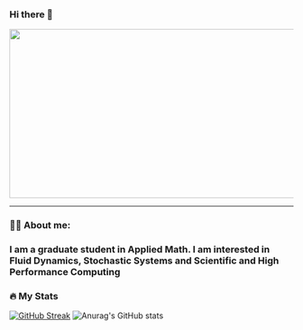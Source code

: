 ### Hi there 👋

<!--
**mpolimeno/mpolimeno** is a ✨ _special_ ✨ repository because its `README.md` (this file) appears on your GitHub profile.

Here are some ideas to get you started:

- 🔭 I’m currently working on ...
- 🌱 I’m currently learning ...
- 👯 I’m looking to collaborate on ...
- 🤔 I’m looking for help with ...
- 💬 Ask me about ...
- 📫 How to reach me: ...
- 😄 Pronouns: ...
- ⚡ Fun fact: ...
-->

<div align="center">
  <img src="https://media.giphy.com/media/dWesBcTLavkZuG35MI/giphy.gif" width="600" height="300"/>
</div>

---

### 👨‍💻 About me:
### I am a graduate student in Applied Math. I am interested in Fluid Dynamics, Stochastic Systems and Scientific and High Performance Computing

### 🔥 My Stats
[![GitHub Streak](http://github-readme-streak-stats.herokuapp.com?user=mpolimeno&theme=dark&background=000000)](https://git.io/streak-stats)
![Anurag's GitHub stats](https://github-readme-stats.vercel.app/api?username=mpolimeno&show_icons=true&theme=radical)

